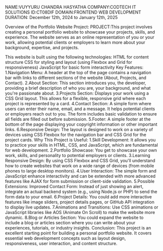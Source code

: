 NAME:VUYYURU CHANDRA HASYATHA
COMPANY:CODTECH IT SOLUTIONS
ID:CT08DIF
DOMAIN:FRONTEND WEB DEVELOPMENT
DURATION: December 12th, 2024 to January 12th, 2025

Overview of the Portfolio Website Project:
PROJECT:This project involves creating a personal portfolio website to showcase your projects, skills, and experience. The website serves as an online representation of you or your work, allowing potential clients or employers to learn more about your background, expertise, and projects. 

This website is built using the following technologies:
HTML for content structure
CSS for styling and layout (using Flexbox and Grid for responsiveness)
JavaScript for basic form interactivity
Key Features:
1.Navigation Menu:
A header at the top of the page contains a navigation bar with links to different sections of the website (About, Projects, and Contact).
2.About Section:
This section introduces you, the developer, providing a brief description of who you are, your background, and what you're passionate about.
3.Projects Section:
Displays your work using a CSS Grid layout. This allows for a flexible, responsive grid where each project is represented by a card. 
4.Contact Section:
A simple form where users can enter their name, email, and a message. It helps potential clients or employers reach out to you.
The form includes basic validation to ensure all fields are filled out before submission.
5.Footer:
A simple footer at the bottom of the page displaying your copyright information or other important links.
6.Responsive Design:
The layout is designed to work on a variety of devices using CSS Flexbox for the navigation bar and CSS Grid for the project cards. 
Why This Project is Useful:
1.Skill Development: It allows you to practice your skills in HTML, CSS, and JavaScript, which are fundamental for web development.
2.Portfolio Showcase: You get to showcase your own work, skills, and personality to potential employers or clients.
3.Learning Responsive Design: By using CSS Flexbox and CSS Grid, you'll understand how to create websites that work on a wide range of devices (from mobile phones to large desktop monitors).
4.User Interaction: The simple form and JavaScript enhance interactivity and can be extended with more advanced features like AJAX for form submission or client-side validation.
5.Possible Extensions:
Improved Contact Form: Instead of just showing an alert, integrate an actual backend system (e.g., using Node.js or PHP) to send the form data to your email.
6.Project Details: You could add more interactive features like image sliders, project details pages, or GitHub API integration to display live updates.
7.Animations and Transitions: Use CSS animations or JavaScript libraries like AOS (Animate On Scroll) to make the website more dynamic.
8.Blog or Articles Section: You could expand the website to include a blog or articles section where you can write about your experiences, tutorials, or industry insights.
Conclusion:
This project is an excellent starting point for building a personal portfolio website. It covers essential web development concepts such as layout design, responsiveness, user interaction, and content structure. 

